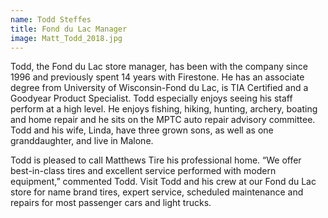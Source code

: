 ```yaml
---
name: Todd Steffes
title: Fond du Lac Manager
image: Matt_Todd_2018.jpg
---
```


Todd, the Fond du Lac store manager, has been with the company since 1996 and previously spent 14 years with Firestone. He has an associate degree from University of Wisconsin-Fond du Lac, is TIA Certified and a Goodyear Product Specialist. Todd especially enjoys seeing his staff perform at a high level. He enjoys fishing, hiking, hunting, archery, boating and home repair and he sits on the MPTC auto repair advisory committee. Todd and his wife, Linda, have three grown sons, as well as one granddaughter, and live in Malone. 

Todd is pleased to call Matthews Tire his professional home. “We offer best-in-class tires and excellent service performed with modern equipment,” commented Todd. Visit Todd and his crew at our Fond du Lac store for name brand tires, expert service, scheduled maintenance and repairs for most passenger cars and light trucks. 

